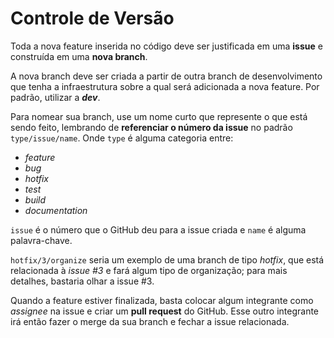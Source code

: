 # Controle de Versão

Toda a nova feature inserida no código deve ser justificada em uma **issue** e construída em uma **nova branch**.

A nova branch deve ser criada a partir de outra branch de desenvolvimento que tenha a infraestrutura sobre a qual será adicionada a nova feature.
Por padrão, utilizar a ***dev***.

Para nomear sua branch, use um nome curto que represente o que está sendo feito, lembrando de **referenciar o número da issue** no padrão `type/issue/name`.
Onde `type` é alguma categoria entre:

- *feature*
- *bug*
- *hotfix*
- *test*
- *build*
- *documentation*

`issue` é o número que o GitHub deu para a issue criada e `name` é alguma palavra-chave.

`hotfix/3/organize` seria um exemplo de uma branch de tipo *hotfix*, que está relacionada à *issue #3* e fará algum tipo de organização; para mais detalhes, bastaria olhar a issue #3.

Quando a feature estiver finalizada, basta colocar algum integrante como *assignee* na issue e criar um **pull request** do GitHub.
Esse outro integrante irá então fazer o merge da sua branch e fechar a issue relacionada.
